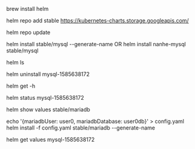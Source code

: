 
brew install helm

helm repo add stable https://kubernetes-charts.storage.googleapis.com/

helm repo update 

helm install stable/mysql --generate-name OR helm install nanhe-mysql stable/mysql

helm ls

helm uninstall mysql-1585638172

helm get -h

helm status mysql-1585638172

helm show values stable/mariadb

echo '{mariadbUser: user0, mariadbDatabase: user0db}' > config.yaml
helm install -f config.yaml stable/mariadb --generate-name

helm get values mysql-1585638172
